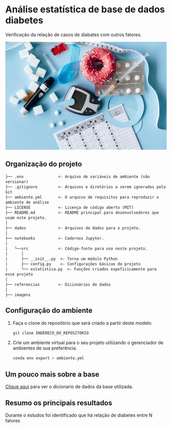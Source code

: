 # Análise estatística de base de dados diabetes

Verificação da relação de casos de diabates com outros fatores.

![imagem](imagens/img_diabetes.jpg)

## Organização do projeto

```
├── .env               <- Arquivo de variáveis de ambiente (não versionar)
├── .gitignore         <- Arquivos e diretórios a serem ignorados pelo Git
├── ambiente.yml       <- O arquivo de requisitos para reproduzir o ambiente de análise
├── LICENSE            <- Licença de código aberto (MIT)
├── README.md          <- README principal para desenvolvedores que usam este projeto.
|
├── dados              <- Arquivos de dados para o projeto.
|
├── notebooks          <- Cadernos Jupyter.
│
|   └──src             <- Código-fonte para uso neste projeto.
|      │
|      ├── __init__.py  <- Torna um módulo Python
|      ├── config.py    <- Configurações básicas do projeto
|      └── estatistica.py  <- Funções criados espeficicamente para esse projeto
|
├── referencias        <- Dicionários de dados
|
├── imagens
```

## Configuração do ambiente

1. Faça o clone do repositório que será criado a partir deste modelo.

    ```bash
    git clone ENDERECO_DO_REPOSITORIO
    ```

2. Crie um ambiente virtual para o seu projeto utilizando o gerenciador de ambientes de sua preferência.

      ```bash
      conda env export > ambiente.yml
      ```

## Um pouco mais sobre a base

[Clique aqui](referencias/01_dicionario_de_dados.md) para ver o dicionario de dados da base utilizada.

## Resumo os principais resultados

Durante o estudos foi identificado que há relação de diabetes entre N fatores